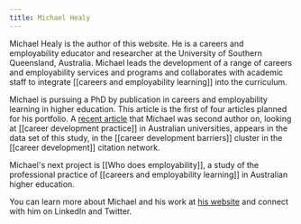 ```yaml
---
title: Michael Healy
---
```


Michael Healy is the author of this website. He is a careers and employability educator and researcher at the University of Southern Queensland, Australia. Michael leads the development of a range of careers and employability services and programs and collaborates with academic staff to integrate [[careers and employability learning]] into the curriculum.

Michael is pursuing a PhD by publication in careers and employability learning in higher education. This article is the first of four articles planned for his portfolio. A [recent article](https://doi.org/10.1080/1360080X.2019.1646380) that Michael was second author on, looking at [[career development practice]] in Australian universities, appears in the data set of this study, in the [[career development barriers]] cluster in the [[career development]] citation network. 

Michael's next project is [[Who does employability]], a study of the professional practice of [[careers and employability learning]] in Australian higher education. 

You can learn more about Michael and his work at [his website](https:\\www.mojohealy.com) and connect with him on LinkedIn and Twitter. 
